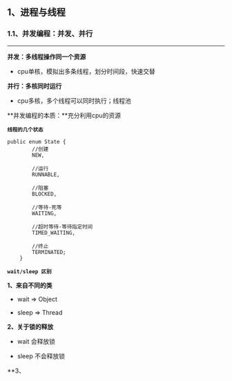 ## 1、进程与线程

### 1.1、并发编程：并发、并行

---

**并发：多线程操作同一个资源**

- cpu单核，模拟出多条线程，划分时间段，快速交替



**并行：多核同时运行**

- cpu多核，多个线程可以同时执行；线程池



**并发编程的本质：**充分利用cpu的资源



**`线程的几个状态`**

```
public enum State {
        //创建
        NEW,

        //运行
        RUNNABLE,

        //阻塞
        BLOCKED,

        //等待-死等
        WAITING,

        //超时等待-等待指定时间
        TIMED_WAITING,

        //终止
        TERMINATED;
    }
```



**`wait/sleep 区别`**

**1、来自不同的类**

- wait => Object

- sleep => Thread

**2、关于锁的释放**

- wait 会释放锁

- sleep 不会释放锁

**3、